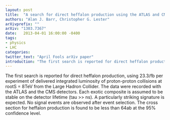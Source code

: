 ```yaml
---
layout: post
title:  "A search for direct heffalon production using the ATLAS and CMS experiments at the Large Hadron Collider"
authors: "Alan J. Barr, Christopher G. Lester"
arXivprefix: ""
arXiv: "1303.7367"
date:   2013-04-01 16:00:00 -0400
tags:
- physics
- LHC
categories:
twitter_text: "April Fools arXiv paper"
introduction: "The first search is reported for direct heffalon production..."
---
```


The first search is reported for direct heffalon production, using 23.3/fb per experiment of delivered integrated luminosity of proton-proton collisions at rootS = 8TeV from the Large Hadron Collider. The data were recorded with the ATLAS and the CMS detectors. Each exotic composite is assumed to be stable on the detector lifetime (tau &gt;&gt; ns). A particularly striking signature is expected. No signal events are observed after event selection. The cross section for heffalon production is found to be less than 64ab at the 95% confidence level.
